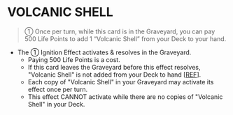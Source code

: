 # VOLCANIC SHELL

> ① Once per turn, while this card is in the Graveyard, you can pay 500 Life Points to add 1 “Volcanic Shell” from your Deck to your hand.

*   The ① Ignition Effect activates & resolves in the Graveyard.
    *   Paying 500 Life Points is a cost.
    *   If this card leaves the Graveyard before this effect resolves, "Volcanic Shell" is not added from your Deck to hand \[[REF](https://www.pojo.biz/board/showthread.php?t=545383)\].
    *   Each copy of "Volcanic Shell" in your Graveyard may activate its effect once per turn.
    *   This effect CANNOT activate while there are no copies of "Volcanic Shell" in your Deck.
